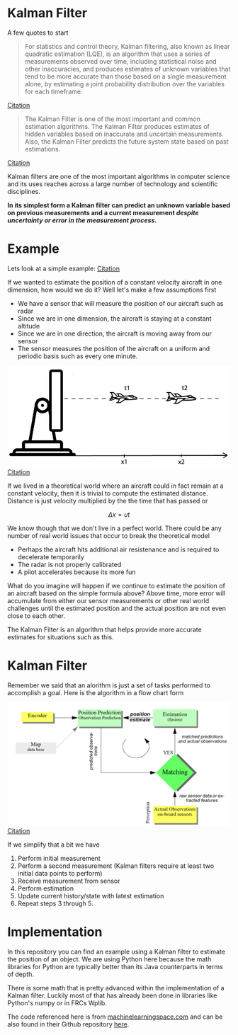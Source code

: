 # Kalman Filter

A few quotes to start

> For statistics and control theory, Kalman filtering, also known as linear quadratic estimation (LQE), is an algorithm that uses a series of measurements observed over time, including statistical noise and other inaccuracies, and produces estimates of unknown variables that tend to be more accurate than those based on a single measurement alone, by estimating a joint probability distribution over the variables for each timeframe.

[Citation](https://en.wikipedia.org/wiki/Kalman_filter)

> The Kalman Filter is one of the most important and common estimation algorithms. The Kalman Filter produces estimates of hidden variables based on inaccurate and uncertain measurements. Also, the Kalman Filter predicts the future system state based on past estimations.

[Citation](https://www.kalmanfilter.net/default.aspx)

Kalman filters are one of the most important algorithms in computer science and its uses reaches across a large number of technology and scientific disciplines.

**In its simplest form a Kalman filter can predict an unknown variable based on previous measurements and a current measurement _despite uncertainty or error in the measurement process_.**

# Example

Lets look at a simple example: [Citation](https://www.kalmanfilter.net/alphabeta.html)

If we wanted to estimate the position of a constant velocity aircraft in one dimension, how would we do it? Well let's make a few assumptions first

- We have a sensor that will measure the position of our aircraft such as radar
- Since we are in one dimension, the aircraft is staying at a constant altitude
- Since we are in one direction, the aircraft is moving away from our sensor
- The sensor measures the position of the aircraft on a uniform and periodic basis such as every one minute.

![graph](/docs/example01.png "graph")
[Citation](https://www.geeksforgeeks.org/dijkstras-shortest-path-algorithm-greedy-algo-7/)

If we lived in a theoretical world where an aircraft could in fact remain at a constant velocity, then it is trivial to compute the estimated distance. Distance is just velocity multiplied by the the time that has passed or

$$
\Delta x = \upsilon t
$$

We know though that we don't live in a perfect world. There could be any number of real world issues that occur to break the theoretical model

- Perhaps the aircraft hits additional air resistenance and is required to decelerate temporarily
- The radar is not properly calibrated
- A pilot accelerates because its more fun

What do you imagine will happen if we continue to estimate the position of an aircraft based on the simple formula above? Above time, more error will accumulate from either our sensor measurements or other real world challenges until the estimated position and the actual position are not even close to each other.

The Kalman Filter is an algorithm that helps provide more accurate estimates for situations such as this.

# Kalman Filter

Remember we said that an alorithm is just a set of tasks performed to accomplish a goal. Here is the algorithm in a flow chart form

![kalman-algorithm](/docs/kalman-filter-algorithm.png "kalman-algorithm")
[Citation](https://www.cs.cmu.edu/~rasc/Download/AMRobots5.pdf)

If we simplify that a bit we have

1. Perform initial measurement
2. Perform a second measurement (Kalman filters require at least two initial data points to perform)
3. Receive measurement from sensor
4. Perform estimation
5. Update current history/state with latest estimation
6. Repeat steps 3 through 5.

# Implementation

In this repository you can find an example using a Kalman filter to estimate the position of an object. We are using Python here because the math libraries for Python are typically better than its Java counterparts in terms of depth.

There is some math that is pretty advanced within the implementation of a Kalman filter. Luckily most of that has already been done in libraries like Python's numpy or in FRCs Wplib.

The code referenced here is from [machinelearningspace.com](https://machinelearningspace.com/object-tracking-python/) and can be also found in their Github repository [here](https://github.com/RahmadSadli/Kalman-Filter).
